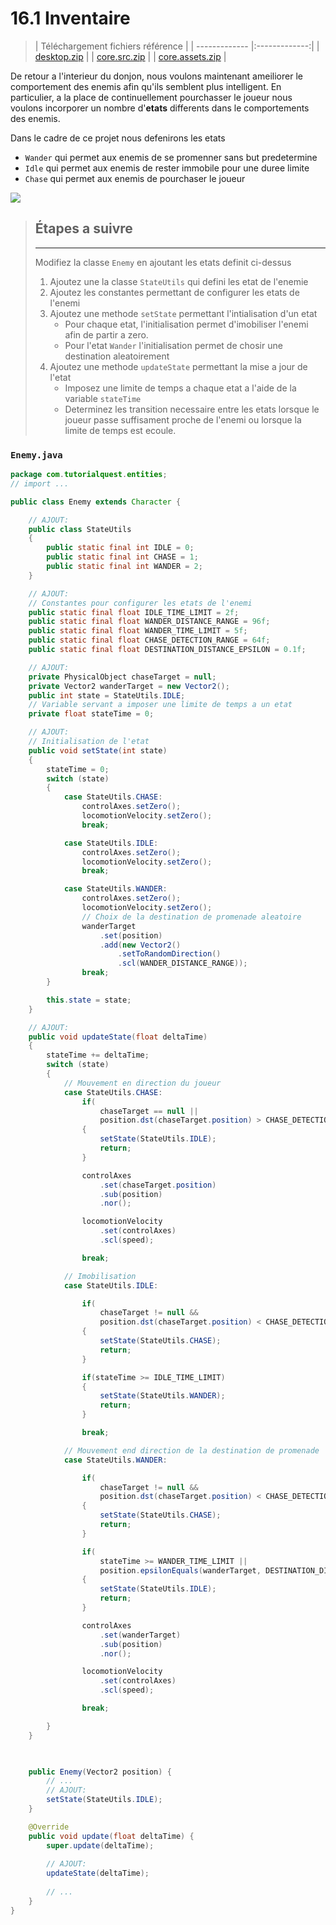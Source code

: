 # 16.1 Inventaire
> | Téléchargement fichiers référence |
> | ------------- |:-------------:|
> | <a href="./resources/part-avatar-attack/desktop.zip" download>desktop.zip</a> |
> | <a href="./resources/part-avatar-attack/core.src.zip" download>core.src.zip</a> |
> | <a href="./resources/part-avatar-attack/core.assets.zip" download>core.assets.zip</a> |

De retour a l'interieur du donjon, nous voulons maintenant ameiliorer le comportement des enemis afin qu'ils semblent plus intelligent. En particulier, a la place de continuellement pourchasser le joueur nous voulons incorporer un nombre d'**etats** differents dans le comportements des enemis.

Dans le cadre de ce projet nous defenirons les etats
* `Wander` qui permet aux enemis de se promenner sans but predetermine
* `Idle` qui permet aux enemis de rester immobile pour une duree limite
* `Chase` qui permet aux enemis de pourchaser le joueur

![](./resources/better-enemies.gif)

> ## Étapes a suivre
> ---
> Modifiez la classe `Enemy` en ajoutant les etats definit ci-dessus
> 1. Ajoutez une la classe `StateUtils` qui defini les etat de l'enemie 
> 2. Ajoutez les constantes permettant de configurer les etats de l'enemi
> 3. Ajoutez une methode `setState` permettant l'intialisation d'un etat
>     * Pour chaque etat, l'initialisation permet d'imobiliser l'enemi afin de partir a zero.
>     * Pour l'etat `Wander` l'initialisation permet de chosir une destination aleatoirement
> 4. Ajoutez une methode `updateState` permettant la mise a jour de l'etat
>     * Imposez une limite de temps a chaque etat a l'aide de la variable `stateTime`
>     * Determinez les transition necessaire entre les etats lorsque le joueur passe suffisament proche de l'enemi ou lorsque la limite de temps est ecoule.  

### `Enemy.java`
```java
package com.tutorialquest.entities;
// import ...

public class Enemy extends Character {

    // AJOUT:
    public class StateUtils
    {
        public static final int IDLE = 0;
        public static final int CHASE = 1;
        public static final int WANDER = 2;
    }

    // AJOUT:
    // Constantes pour configurer les etats de l'enemi
    public static final float IDLE_TIME_LIMIT = 2f;
    public static final float WANDER_DISTANCE_RANGE = 96f;
    public static final float WANDER_TIME_LIMIT = 5f;
    public static final float CHASE_DETECTION_RANGE = 64f;
    public static final float DESTINATION_DISTANCE_EPSILON = 0.1f;

    // AJOUT:
    private PhysicalObject chaseTarget = null;
    private Vector2 wanderTarget = new Vector2();
    public int state = StateUtils.IDLE;
    // Variable servant a imposer une limite de temps a un etat
    private float stateTime = 0;

    // AJOUT:
    // Initialisation de l'etat    
    public void setState(int state)
    {
        stateTime = 0;
        switch (state)
        {
            case StateUtils.CHASE:
                controlAxes.setZero();
                locomotionVelocity.setZero();
                break;

            case StateUtils.IDLE:
                controlAxes.setZero();
                locomotionVelocity.setZero();
                break;

            case StateUtils.WANDER:
                controlAxes.setZero();
                locomotionVelocity.setZero();
                // Choix de la destination de promenade aleatoire
                wanderTarget
                    .set(position)
                    .add(new Vector2()
                        .setToRandomDirection()
                        .scl(WANDER_DISTANCE_RANGE));
                break;
        }

        this.state = state;
    }

    // AJOUT:
    public void updateState(float deltaTime)
    {
        stateTime += deltaTime;
        switch (state)
        {
            // Mouvement en direction du joueur
            case StateUtils.CHASE:
                if(
                    chaseTarget == null ||
                    position.dst(chaseTarget.position) > CHASE_DETECTION_RANGE)
                {
                    setState(StateUtils.IDLE);
                    return;
                }

                controlAxes
                    .set(chaseTarget.position)
                    .sub(position)
                    .nor();

                locomotionVelocity
                    .set(controlAxes)
                    .scl(speed);

                break;

            // Imobilisation
            case StateUtils.IDLE:

                if(
                    chaseTarget != null &&
                    position.dst(chaseTarget.position) < CHASE_DETECTION_RANGE)
                {
                    setState(StateUtils.CHASE);
                    return;
                }

                if(stateTime >= IDLE_TIME_LIMIT)
                {
                    setState(StateUtils.WANDER);
                    return;
                }

                break;

            // Mouvement end direction de la destination de promenade
            case StateUtils.WANDER:

                if(
                    chaseTarget != null &&
                    position.dst(chaseTarget.position) < CHASE_DETECTION_RANGE)
                {
                    setState(StateUtils.CHASE);
                    return;
                }

                if(
                    stateTime >= WANDER_TIME_LIMIT ||
                    position.epsilonEquals(wanderTarget, DESTINATION_DISTANCE_EPSILON))
                {
                    setState(StateUtils.IDLE);
                    return;
                }

                controlAxes
                    .set(wanderTarget)
                    .sub(position)
                    .nor();

                locomotionVelocity
                    .set(controlAxes)
                    .scl(speed);

                break;

        }
    }

 

    public Enemy(Vector2 position) {
        // ...
        // AJOUT:
        setState(StateUtils.IDLE);
    }

    @Override
    public void update(float deltaTime) {
        super.update(deltaTime);
        
        // AJOUT:
        updateState(deltaTime);
        
        // ...
    }
}
```